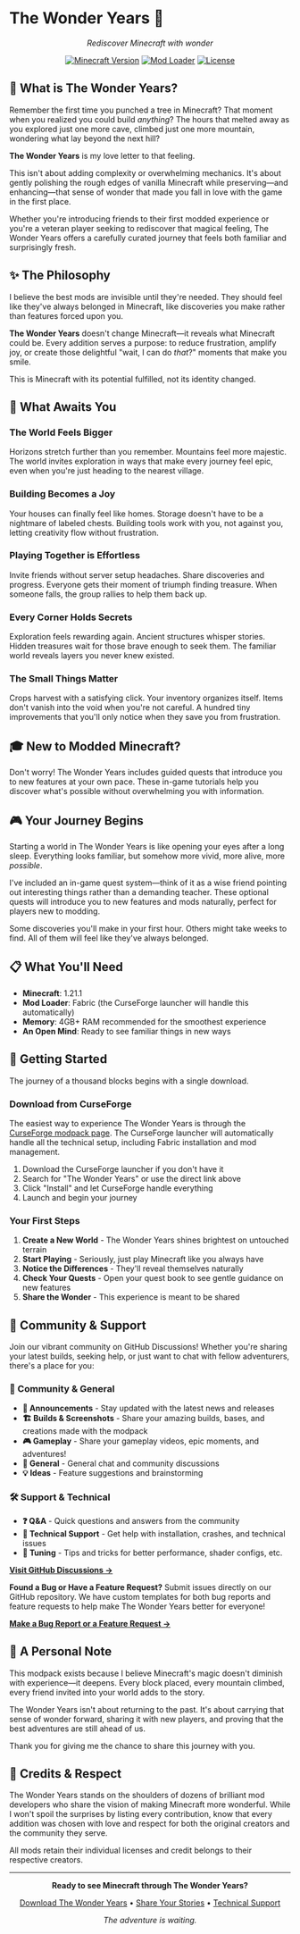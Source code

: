 # The Wonder Years 🌟

<div align="center">

*Rediscover Minecraft with wonder*

[![Minecraft Version](https://img.shields.io/badge/Minecraft-1.21.1-brightgreen.svg)](https://minecraft.net/)
[![Mod Loader](https://img.shields.io/badge/Mod%20Loader-Fabric-orange.svg)](https://fabricmc.net/)
[![License](https://img.shields.io/badge/License-Apache--2.0-blue.svg)](LICENSE)

</div>

## 🎯 What is The Wonder Years?

Remember the first time you punched a tree in Minecraft? That moment when you realized you could build *anything*? The hours that melted away as you explored just one more cave, climbed just one more mountain, wondering what lay beyond the next hill?

**The Wonder Years** is my love letter to that feeling.

This isn't about adding complexity or overwhelming mechanics. It's about gently polishing the rough edges of vanilla Minecraft while preserving—and enhancing—that sense of wonder that made you fall in love with the game in the first place.

Whether you're introducing friends to their first modded experience or you're a veteran player seeking to rediscover that magical feeling, The Wonder Years offers a carefully curated journey that feels both familiar and surprisingly fresh.

## ✨ The Philosophy

I believe the best mods are invisible until they're needed. They should feel like they've always belonged in Minecraft, like discoveries you make rather than features forced upon you.

**The Wonder Years** doesn't change Minecraft—it reveals what Minecraft could be. Every addition serves a purpose: to reduce frustration, amplify joy, or create those delightful "wait, I can do *that*?" moments that make you smile.

This is Minecraft with its potential fulfilled, not its identity changed.

## 🌟 What Awaits You

### The World Feels Bigger
Horizons stretch further than you remember. Mountains feel more majestic. The world invites exploration in ways that make every journey feel epic, even when you're just heading to the nearest village.

### Building Becomes a Joy
Your houses can finally feel like homes. Storage doesn't have to be a nightmare of labeled chests. Building tools work with you, not against you, letting creativity flow without frustration.

### Playing Together is Effortless
Invite friends without server setup headaches. Share discoveries and progress. Everyone gets their moment of triumph finding treasure. When someone falls, the group rallies to help them back up.

### Every Corner Holds Secrets
Exploration feels rewarding again. Ancient structures whisper stories. Hidden treasures wait for those brave enough to seek them. The familiar world reveals layers you never knew existed.

### The Small Things Matter
Crops harvest with a satisfying click. Your inventory organizes itself. Items don't vanish into the void when you're not careful. A hundred tiny improvements that you'll only notice when they save you from frustration.

## 🎓 New to Modded Minecraft?
Don't worry! The Wonder Years includes guided quests that introduce you to new features at your own pace. These in-game tutorials help you discover what's possible without overwhelming you with information.

## 🎮 Your Journey Begins

Starting a world in The Wonder Years is like opening your eyes after a long sleep. Everything looks familiar, but somehow more vivid, more alive, more *possible*.

I've included an in-game quest system—think of it as a wise friend pointing out interesting things rather than a demanding teacher. These optional quests will introduce you to new features and mods naturally, perfect for players new to modding.

Some discoveries you'll make in your first hour. Others might take weeks to find. All of them will feel like they've always belonged.

## 📋 What You'll Need

- **Minecraft**: 1.21.1
- **Mod Loader**: Fabric (the CurseForge launcher will handle this automatically)
- **Memory**: 4GB+ RAM recommended for the smoothest experience
- **An Open Mind**: Ready to see familiar things in new ways

## 🚀 Getting Started

The journey of a thousand blocks begins with a single download.

### Download from CurseForge
The easiest way to experience The Wonder Years is through the [CurseForge modpack page](https://www.curseforge.com/minecraft/modpacks/the-wonder-years). The CurseForge launcher will automatically handle all the technical setup, including Fabric installation and mod management.

1. Download the CurseForge launcher if you don't have it
2. Search for "The Wonder Years" or use the direct link above
3. Click "Install" and let CurseForge handle everything
4. Launch and begin your journey

### Your First Steps
1. **Create a New World** - The Wonder Years shines brightest on untouched terrain
2. **Start Playing** - Seriously, just play Minecraft like you always have
3. **Notice the Differences** - They'll reveal themselves naturally
4. **Check Your Quests** - Open your quest book to see gentle guidance on new features
5. **Share the Wonder** - This experience is meant to be shared

## 💬 Community & Support

Join our vibrant community on GitHub Discussions! Whether you're sharing your latest builds, seeking help, or just want to chat with fellow adventurers, there's a place for you:

### 🎪 Community & General

*   **📣 Announcements** - Stay updated with the latest news and releases
*   **🏗️ Builds & Screenshots** - Share your amazing builds, bases, and creations made with the modpack
*   **🎮 Gameplay** - Share your gameplay videos, epic moments, and adventures!
*   **💭 General** - General chat and community discussions
*   **💡 Ideas** - Feature suggestions and brainstorming

### 🛠️ Support & Technical

*   **❓ Q&A** - Quick questions and answers from the community
*   **🔧 Technical Support** - Get help with installation, crashes, and technical issues
*   **🚀 Tuning** - Tips and tricks for better performance, shader configs, etc.

**[Visit GitHub Discussions →](https://github.com/L9Tigrotto/The-Wonder-Years/discussions)**

**Found a Bug or Have a Feature Request?** Submit issues directly on our GitHub repository. We have custom templates for both bug reports and feature requests to help make The Wonder Years better for everyone!

**[Make a Bug Report or a Feature Request →](https://github.com/L9Tigrotto/The-Wonder-Years/issues)**

## 💝 A Personal Note

This modpack exists because I believe Minecraft's magic doesn't diminish with experience—it deepens. Every block placed, every mountain climbed, every friend invited into your world adds to the story.

The Wonder Years isn't about returning to the past. It's about carrying that sense of wonder forward, sharing it with new players, and proving that the best adventures are still ahead of us.

Thank you for giving me the chance to share this journey with you.

## 📜 Credits & Respect

The Wonder Years stands on the shoulders of dozens of brilliant mod developers who share the vision of making Minecraft more wonderful. While I won't spoil the surprises by listing every contribution, know that every addition was chosen with love and respect for both the original creators and the community they serve.

All mods retain their individual licenses and credit belongs to their respective creators.

---

<div align="center">

**Ready to see Minecraft through The Wonder Years?**

[Download The Wonder Years](https://www.curseforge.com/minecraft/modpacks/the-wonder-years) • [Share Your Stories](../../discussions/categories/general) • [Technical Support](../../discussions/categories/technical-support)

*The adventure is waiting.*

</div>
